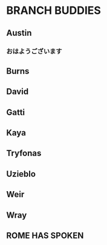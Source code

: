 # BRANCH BUDDIES

## Austin
### おはようございます
## Burns

## David

## Gatti

## Kaya

## Tryfonas

## Uzieblo

## Weir

## Wray

## ROME HAS SPOKEN
